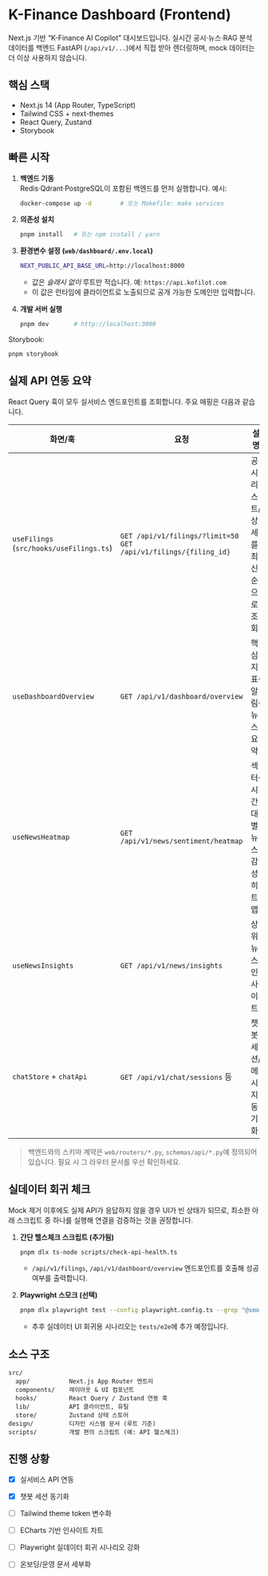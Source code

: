 # K-Finance Dashboard (Frontend)

Next.js 기반 “K-Finance AI Copilot” 대시보드입니다. 실시간 공시·뉴스·RAG 분석 데이터를 백엔드 FastAPI (`/api/v1/...`)에서 직접 받아 렌더링하며, mock 데이터는 더 이상 사용하지 않습니다.

## 핵심 스택
- Next.js 14 (App Router, TypeScript)
- Tailwind CSS + next-themes
- React Query, Zustand
- Storybook

## 빠른 시작
1. **백엔드 기동**  
   Redis·Qdrant·PostgreSQL이 포함된 백엔드를 먼저 실행합니다. 예시:
   ```bash
   docker-compose up -d        # 또는 Makefile: make services
   ```

2. **의존성 설치**
   ```bash
   pnpm install   # 또는 npm install / yarn
   ```

3. **환경변수 설정 (`web/dashboard/.env.local`)**
   ```bash
   NEXT_PUBLIC_API_BASE_URL=http://localhost:8000
   ```
   - 값은 *슬래시 없이* 루트만 적습니다. 예: `https://api.kofilot.com`
   - 이 값은 런타임에 클라이언트로 노출되므로 공개 가능한 도메인만 입력합니다.

4. **개발 서버 실행**
   ```bash
   pnpm dev       # http://localhost:3000
   ```

Storybook:
```bash
pnpm storybook
```

## 실제 API 연동 요약
React Query 훅이 모두 실서비스 엔드포인트를 조회합니다. 주요 매핑은 다음과 같습니다.

| 화면/훅 | 요청 | 설명 |
| --- | --- | --- |
| `useFilings` (`src/hooks/useFilings.ts`) | `GET /api/v1/filings/?limit=50`<br/>`GET /api/v1/filings/{filing_id}` | 공시 리스트/상세를 최신 순으로 조회 |
| `useDashboardOverview` | `GET /api/v1/dashboard/overview` | 핵심 지표·알림·뉴스 요약 |
| `useNewsHeatmap` | `GET /api/v1/news/sentiment/heatmap` | 섹터·시간대별 뉴스 감성 히트맵 |
| `useNewsInsights` | `GET /api/v1/news/insights` | 상위 뉴스 인사이트 |
| `chatStore` + `chatApi` | `GET /api/v1/chat/sessions` 등 | 챗봇 세션/메시지 동기화 |

> 백엔드와의 스키마 계약은 `web/routers/*.py`, `schemas/api/*.py`에 정의되어 있습니다. 필요 시 그 라우터 문서를 우선 확인하세요.

## 실데이터 회귀 체크
Mock 제거 이후에도 실제 API가 응답하지 않을 경우 UI가 빈 상태가 되므로, 최소한 아래 스크립트 중 하나를 실행해 연결을 검증하는 것을 권장합니다.

1. **간단 헬스체크 스크립트 (추가됨)**  
   ```bash
   pnpm dlx ts-node scripts/check-api-health.ts
   ```
   - `/api/v1/filings`, `/api/v1/dashboard/overview` 엔드포인트를 호출해 성공 여부를 출력합니다.

2. **Playwright 스모크 (선택)**  
   ```bash
   pnpm dlx playwright test --config playwright.config.ts --grep "@smoke"
   ```
   - 추후 실데이터 UI 회귀용 시나리오는 `tests/e2e`에 추가 예정입니다.

## 소스 구조
```
src/
  app/           Next.js App Router 엔트리
  components/    레이아웃 & UI 컴포넌트
  hooks/         React Query / Zustand 연동 훅
  lib/           API 클라이언트, 유틸
  store/         Zustand 상태 스토어
design/          디자인 시스템 문서 (루트 기준)
scripts/         개발 편의 스크립트 (예: API 헬스체크)
```

## 진행 상황
- [x] 실서비스 API 연동
- [x] 챗봇 세션 동기화
- [ ] Tailwind theme token 변수화
- [ ] ECharts 기반 인사이트 차트
- [ ] Playwright 실데이터 회귀 시나리오 강화
- [ ] 온보딩/운영 문서 세부화


